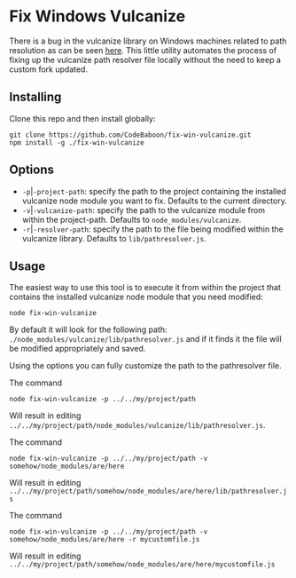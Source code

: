 # Fix Windows Vulcanize

There is a bug in the vulcanize library on Windows machines related to path resolution as can be seen [here](https://github.com/Polymer/polymer-bundler/issues/338).
This little utility automates the process of fixing up the vulcanize path resolver file locally without the need to keep a custom fork updated.

## Installing

Clone this repo and then install globally:

```
git clone https://github.com/CodeBaboon/fix-win-vulcanize.git
npm install -g ./fix-win-vulcanize
```

## Options

- `-p`|`-project-path`: specify the path to the project containing the installed vulcanize node module you want to fix. Defaults to the current directory.
- `-v`|`-vulcanize-path`: specify the path to the vulcanize module from within the project-path. Defaults to `node_modules/vulcanize`.
- `-r`|`-resolver-path`: specify the path to the file being modified within the vulcanize library. Defaults to `lib/pathresolver.js`.

## Usage

The easiest way to use this tool is to execute it from within the project that contains the installed vulcanize node module that you need modified:

`node fix-win-vulcanize`

By default it will look for the following path: `./node_modules/vulcanize/lib/pathresolver.js` and if it finds it the file will be modified appropriately and saved.

Using the options you can fully customize the path to the pathresolver file.

The command

`node fix-win-vulcanize -p ../../my/project/path`

Will result in editing `../../my/project/path/node_modules/vulcanize/lib/pathresolver.js`.

The command

`node fix-win-vulcanize -p ../../my/project/path -v somehow/node_modules/are/here`

Will result in editing `../../my/project/path/somehow/node_modules/are/here/lib/pathresolver.js`

The command

`node fix-win-vulcanize -p ../../my/project/path -v somehow/node_modules/are/here -r mycustomfile.js`

Will result in editing `../../my/project/path/somehow/node_modules/are/here/mycustomfile.js`
